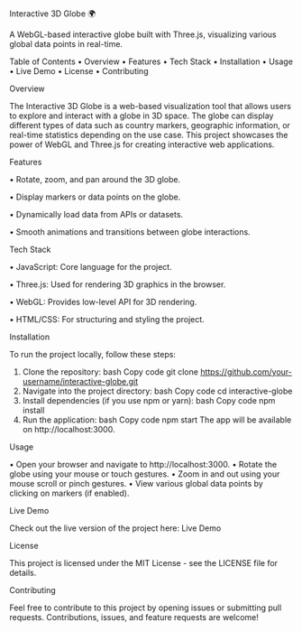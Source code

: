  
Interactive 3D Globe 🌍

A WebGL-based interactive globe built with Three.js, visualizing various global data points in real-time.

Table of Contents
•	Overview
•	Features
•	Tech Stack
•	Installation
•	Usage
•	Live Demo
•	License
•	Contributing

Overview

The Interactive 3D Globe is a web-based visualization tool that allows users to explore and interact with a globe in 3D space. The globe can display different types of data such as country markers, geographic information, or real-time statistics depending on the use case. This project showcases the power of WebGL and Three.js for creating interactive web applications.

Features

•	Rotate, zoom, and pan around the 3D globe.

•	Display markers or data points on the globe.

•	Dynamically load data from APIs or datasets.

•	Smooth animations and transitions between globe interactions.

Tech Stack

•	JavaScript: Core language for the project.

•	Three.js: Used for rendering 3D graphics in the browser.

•	WebGL: Provides low-level API for 3D rendering.

•	HTML/CSS: For structuring and styling the project.


Installation

To run the project locally, follow these steps:

1.	Clone the repository:
bash
Copy code
git clone https://github.com/your-username/interactive-globe.git
2.	Navigate into the project directory:
bash
Copy code
cd interactive-globe
3.	Install dependencies (if you use npm or yarn):
bash
Copy code
npm install
4.	Run the application:
bash
Copy code
npm start
The app will be available on http://localhost:3000.


Usage

•	Open your browser and navigate to http://localhost:3000.
•	Rotate the globe using your mouse or touch gestures.
•	Zoom in and out using your mouse scroll or pinch gestures.
•	View various global data points by clicking on markers (if enabled).

Live Demo

Check out the live version of the project here: Live Demo

License

This project is licensed under the MIT License - see the LICENSE file for details.

Contributing

Feel free to contribute to this project by opening issues or submitting pull requests. Contributions, issues, and feature requests are welcome!
